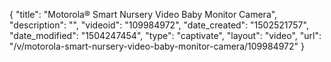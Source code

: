 {
    "title": "Motorola&reg; Smart Nursery Video Baby Monitor Camera",
    "description": "",
    "videoid": "109984972",
    "date_created": "1502521757",
    "date_modified": "1504247454",
    "type": "captivate",
    "layout": "video",
    "url": "\/v\/motorola-smart-nursery-video-baby-monitor-camera\/109984972"
}
